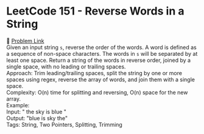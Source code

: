 # LeetCode 151 - Reverse Words in a String  
🔗 [Problem Link](https://leetcode.com/problems/reverse-words-in-a-string/)  
Given an input string `s`, reverse the order of the words. A word is defined as a sequence of non-space characters. The words in `s` will be separated by at least one space. Return a string of the words in reverse order, joined by a single space, with no leading or trailing spaces.  
Approach: Trim leading/trailing spaces, split the string by one or more spaces using regex, reverse the array of words, and join them with a single space.  
Complexity: O(n) time for splitting and reversing, O(n) space for the new array.  
Example:  
Input: "  the sky  is blue "  
Output: "blue is sky the"  
Tags: String, Two Pointers, Splitting, Trimming

